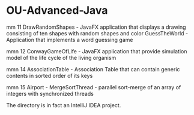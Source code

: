# OU-Advanced-Java
mm 11
  DrawRandomShapes - JavaFX application that displays a drawing consisting of ten shapes with random shapes and color
  GuessTheWorld - Application that implements a word guessing game

mmn 12
  ConwayGameOfLife - JavaFX application that provide simulation model of the life cycle of the living organism

mmn 14
  AssociationTable - Association Table that can contain generic contents in sorted order of its keys
  
mmn 15
  Airport - 
  MergeSortThread - parallel sort-merge of an array of integers with synchronized threads
  
The directory is in fact an IntelliJ IDEA project.
